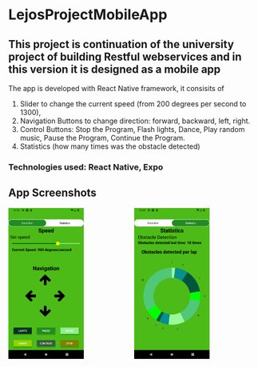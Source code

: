 # LejosProjectMobileApp
## This project is continuation of the university project of building Restful webservices and in this version it is designed as a mobile app
The app is developed with React Native framework, it consisits of 

1. Slider to change the current speed (from 200 degrees per second to 1300),
2. Navigation Buttons to change direction: forward, backward, left, right.
3. Control Buttons: Stop the Program, Flash lights, Dance, Play random music, Pause the Program, Continue the Program.
4. Statistics (how many times was the obstacle detected)

### Technologies used: React Native, Expo

## App Screenshots

<p align="center">
  <img align="left" src="RoboApp/assets/Controller.png" width=30% height=30%>
  <img src="RoboApp/assets/Statistics.png" width=30% height=30%>
  </p>
